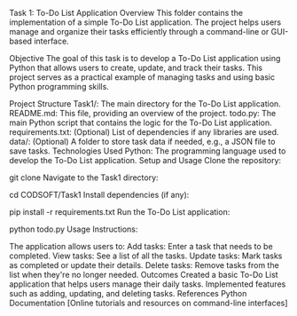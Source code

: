 Task 1: To-Do List Application
Overview
This folder contains the implementation of a simple To-Do List application. The project helps users manage and organize their tasks efficiently through a command-line or GUI-based interface.

Objective
The goal of this task is to develop a To-Do List application using Python that allows users to create, update, and track their tasks. This project serves as a practical example of managing tasks and using basic Python programming skills.

Project Structure
Task1/: The main directory for the To-Do List application.
README.md: This file, providing an overview of the project.
todo.py: The main Python script that contains the logic for the To-Do List application.
requirements.txt: (Optional) List of dependencies if any libraries are used.
data/: (Optional) A folder to store task data if needed, e.g., a JSON file to save tasks.
Technologies Used
Python: The programming language used to develop the To-Do List application.
Setup and Usage
Clone the repository:

git clone <repository-url>
Navigate to the Task1 directory:

cd CODSOFT/Task1
Install dependencies (if any):

pip install -r requirements.txt
Run the To-Do List application:

python todo.py
Usage Instructions:

The application allows users to:
Add tasks: Enter a task that needs to be completed.
View tasks: See a list of all the tasks.
Update tasks: Mark tasks as completed or update their details.
Delete tasks: Remove tasks from the list when they're no longer needed.
Outcomes
Created a basic To-Do List application that helps users manage their daily tasks.
Implemented features such as adding, updating, and deleting tasks.
References
Python Documentation
[Online tutorials and resources on command-line interfaces]
